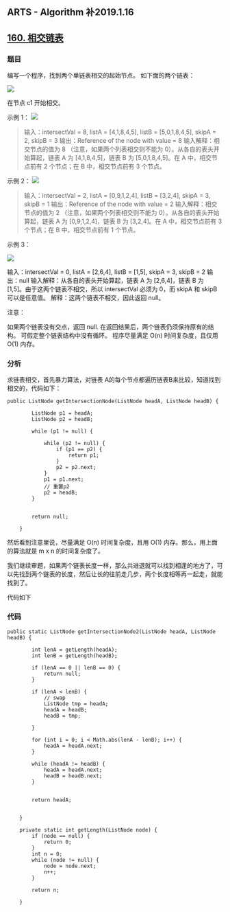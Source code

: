 ## ARTS - Algorithm 补2019.1.16
## [160. 相交链表](https://leetcode-cn.com/problems/intersection-of-two-linked-lists/submissions/)

### 题目

编写一个程序，找到两个单链表相交的起始节点。
如下面的两个链表：

![](https://assets.leetcode-cn.com/aliyun-lc-upload/uploads/2018/12/14/160_statement.png)

在节点 c1 开始相交。

 

示例 1：
![](https://assets.leetcode.com/uploads/2018/12/13/160_example_1.png)


>输入：intersectVal = 8, listA = [4,1,8,4,5], listB = [5,0,1,8,4,5], skipA = 2, skipB = 3
输出：Reference of the node with value = 8
输入解释：相交节点的值为 8 （注意，如果两个列表相交则不能为 0）。从各自的表头开始算起，链表 A 为 [4,1,8,4,5]，链表 B 为 [5,0,1,8,4,5]。在 A 中，相交节点前有 2 个节点；在 B 中，相交节点前有 3 个节点。
 

示例 2：
![](https://assets.leetcode.com/uploads/2018/12/13/160_example_2.png)


>输入：intersectVal = 2, listA = [0,9,1,2,4], listB = [3,2,4], skipA = 3, skipB = 1
输出：Reference of the node with value = 2
输入解释：相交节点的值为 2 （注意，如果两个列表相交则不能为 0）。从各自的表头开始算起，链表 A 为 [0,9,1,2,4]，链表 B 为 [3,2,4]。在 A 中，相交节点前有 3 个节点；在 B 中，相交节点前有 1 个节点。
 

示例 3：

![](https://assets.leetcode-cn.com/aliyun-lc-upload/uploads/2018/12/14/160_example_3.png)

输入：intersectVal = 0, listA = [2,6,4], listB = [1,5], skipA = 3, skipB = 2
输出：null
输入解释：从各自的表头开始算起，链表 A 为 [2,6,4]，链表 B 为 [1,5]。由于这两个链表不相交，所以 intersectVal 必须为 0，而 skipA 和 skipB 可以是任意值。
解释：这两个链表不相交，因此返回 null。
 

注意：

如果两个链表没有交点，返回 null.
在返回结果后，两个链表仍须保持原有的结构。
可假定整个链表结构中没有循环。
程序尽量满足 O(n) 时间复杂度，且仅用 O(1) 内存。

### 分析

求链表相交，首先暴力算法，对链表 A的每个节点都遍历链表B来比较，知道找到相交的，代码如下：

```
public ListNode getIntersectionNode(ListNode headA, ListNode headB) {

        ListNode p1 = headA;
        ListNode p2 = headB;

        while (p1 != null) {

            while (p2 != null) {
                if (p1 == p2) {
                    return p1;
                }
                p2 = p2.next;
            }
            p1 = p1.next;
            // 重置p2
            p2 = headB;
        }


        return null;

    }

```

然后看到注意里说，尽量满足 O(n) 时间复杂度，且用 O(1) 内存。那么，用上面的算法就是 m x n 的时间复杂度了。

我们继续审题，如果两个链表长度一样，那么共进退就可以找到相逢的地方了，可以先找到两个链表的长度，然后让长的往前走几步，两个长度相等再一起走，就能找到了。

代码如下

### 代码

```
public static ListNode getIntersectionNode2(ListNode headA, ListNode headB) {

        int lenA = getLength(headA);
        int lenB = getLength(headB);

        if (lenA == 0 || lenB == 0) {
            return null;
        }

        if (lenA < lenB) {
            // swap
            ListNode tmp = headA;
            headA = headB;
            headB = tmp;

        }

        for (int i = 0; i < Math.abs(lenA - lenB); i++) {
            headA = headA.next;
        }

        while (headA != headB) {
            headA = headA.next;
            headB = headB.next;
        }


        return headA;


    }

    private static int getLength(ListNode node) {
        if (node == null) {
            return 0;
        }
        int n = 0;
        while (node != null) {
            node = node.next;
            n++;
        }

        return n;

    }

```

